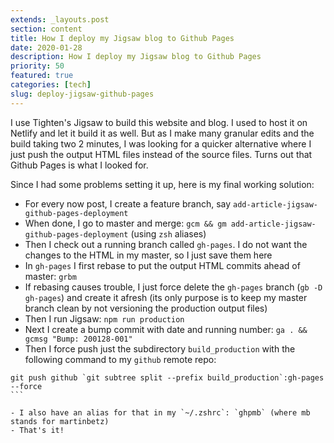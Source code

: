 ```yaml
---
extends: _layouts.post
section: content
title: How I deploy my Jigsaw blog to Github Pages
date: 2020-01-28
description: How I deploy my Jigsaw blog to Github Pages
priority: 50
featured: true
categories: [tech]
slug: deploy-jigsaw-github-pages
---
```


I use Tighten's Jigsaw to build this website and blog. I used to host it on Netlify and let it build it as well. But as I make many granular edits and the build taking two 2 minutes, I was looking for a quicker alternative where I just push the output HTML files instead of the source files. Turns out that Github Pages is what I looked for.

Since I had some problems setting it up, here is my final working solution:

- For every now post, I create a feature branch, say `add-article-jigsaw-github-pages-deployment`
- When done, I go to master and merge: `gcm && gm add-article-jigsaw-github-pages-deployment` (using `zsh` aliases)
- Then I check out a running branch called `gh-pages`. I do not want the changes to the HTML in my master, so I just save them here
- In `gh-pages` I first rebase to put the output HTML commits ahead of master: `grbm`
- If rebasing causes trouble, I just force delete the `gh-pages` branch (`gb -D gh-pages`) and create it afresh (its only purpose is to keep my master branch clean by not versioning the production output files)
- Then I run Jigsaw: `npm run production`
- Next I create a bump commit with date and running number: `ga . && gcmsg "Bump: 200128-001"`
- Then I force push just the subdirectory `build_production` with the following command to my `github` remote repo:

````
git push github `git subtree split --prefix build_production`:gh-pages --force
```

- I also have an alias for that in my `~/.zshrc`: `ghpmb` (where mb stands for martinbetz)
- That's it!
